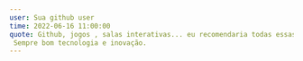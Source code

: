 ```yaml
---
user: Sua github user
time: 2022-06-16 11:00:00
quote: Github, jogos , salas interativas... eu recomendaria todas essas atraçoes... Fotos, tudo muito importante e usual... adorooooo
 Sempre bom tecnologia e inovação.
---
```


 
